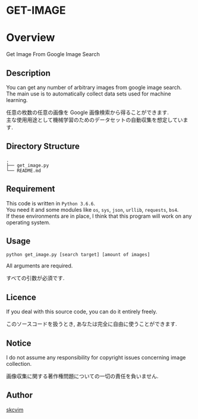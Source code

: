 GET-IMAGE
====

# Overview
Get Image From Google Image Search

## Description
You can get any number of arbitrary images from google image search.  
The main use is to automatically collect data sets used for machine learning.

任意の枚数の任意の画像を Google 画像検索から得ることができます.  
主な使用用途として機械学習のためのデータセットの自動収集を想定しています.

## Directory Structure
```
.
├── get_image.py
└── README.md
```

## Requirement
This code is written in `Python 3.6.6`.  
You need it and some modules like `os`, `sys`, `json`, `urllib`, `requests`, `bs4`.  
If these environments are in place, I think that this program will work on any operating system.

## Usage
`python get_image.py [search target] [amount of images]`

All arguments are required.

すべての引数が必須です.

## Licence
If you deal with this source code, you can do it entirely freely.

このソースコードを扱うとき, あなたは完全に自由に使うことができます.

## Notice
I do not assume any responsibility for copyright issues concerning image collection.

画像収集に関する著作権問題についての一切の責任を負いません.

## Author
[skcvim](https://github.com/skcvim)
